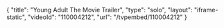 {
    "title": "Young Adult The Movie Trailer",
    "type": "solo",
    "layout": "iframe-static",
    "videoId": "110004212",
    "url": "\/tvpembed\/110004212"
}